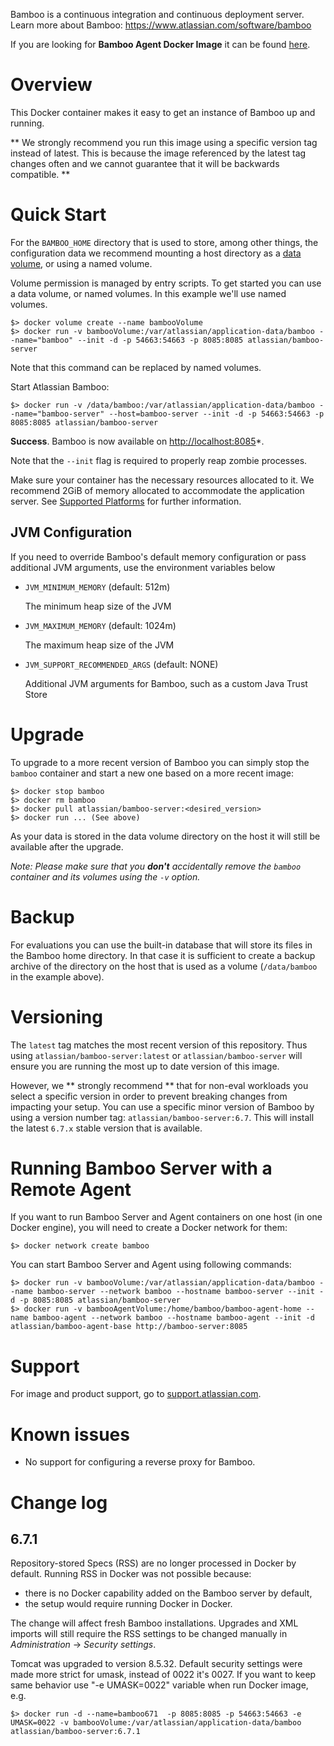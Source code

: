 Bamboo is a continuous integration and continuous deployment server. Learn more about Bamboo: <https://www.atlassian.com/software/bamboo>

If you are looking for **Bamboo Agent Docker Image** it can be found [here](https://hub.docker.com/r/atlassian/bamboo-agent-base/).

# Overview

This Docker container makes it easy to get an instance of Bamboo up and running.

** We strongly recommend you run this image using a specific version tag instead of latest. This is because the image referenced by the latest tag changes often and we cannot guarantee that it will be backwards compatible. **

# Quick Start

For the `BAMBOO_HOME` directory that is used to store, among other things, the configuration data
 we recommend mounting a host directory as a [data volume](https://docs.docker.com/engine/tutorials/dockervolumes/#/data-volumes), or using a named volume. 

Volume permission is managed by entry scripts. To get started you can use a data volume, or named volumes. In this example we'll use named volumes.

    $> docker volume create --name bambooVolume
    $> docker run -v bambooVolume:/var/atlassian/application-data/bamboo --name="bamboo" --init -d -p 54663:54663 -p 8085:8085 atlassian/bamboo-server

Note that this command can be replaced by named volumes.

Start Atlassian Bamboo:

    $> docker run -v /data/bamboo:/var/atlassian/application-data/bamboo --name="bamboo-server" --host=bamboo-server --init -d -p 54663:54663 -p 8085:8085 atlassian/bamboo-server

**Success**. Bamboo is now available on [http://localhost:8085](http://localhost:8085)*. 

Note that the `--init` flag is required to properly reap zombie processes.

Make sure your container has the necessary resources allocated to it.
We recommend 2GiB of memory allocated to accommodate the application server.
See [Supported Platforms](https://confluence.atlassian.com/display/Bamboo/Supported+platforms) for further information.

## JVM Configuration

If you need to override Bamboo's default memory configuration or pass additional JVM arguments, use the environment variables below

* `JVM_MINIMUM_MEMORY` (default: 512m)

   The minimum heap size of the JVM

* `JVM_MAXIMUM_MEMORY` (default: 1024m)

   The maximum heap size of the JVM

* `JVM_SUPPORT_RECOMMENDED_ARGS` (default: NONE)

   Additional JVM arguments for Bamboo, such as a custom Java Trust Store

# Upgrade

To upgrade to a more recent version of Bamboo you can simply stop the `bamboo`
container and start a new one based on a more recent image:

    $> docker stop bamboo
    $> docker rm bamboo
    $> docker pull atlassian/bamboo-server:<desired_version>
    $> docker run ... (See above)

As your data is stored in the data volume directory on the host it will still
be available after the upgrade.

_Note: Please make sure that you **don't** accidentally remove the `bamboo`
container and its volumes using the `-v` option._

# Backup

For evaluations you can use the built-in database that will store its files in the Bamboo home directory. In that case it is sufficient to create a backup archive of the directory on the host that is used as a volume (`/data/bamboo` in the example above).

# Versioning

The `latest` tag matches the most recent version of this repository. Thus using `atlassian/bamboo-server:latest` or `atlassian/bamboo-server` will ensure you are running the most up to date version of this image.

However,  we ** strongly recommend ** that for non-eval workloads you select a specific version in order to prevent breaking changes from impacting your setup.
You can use a specific minor version of Bamboo by using a version number tag: `atlassian/bamboo-server:6.7`. This will install the latest `6.7.x` stable version that is available.

# Running Bamboo Server with a Remote Agent
If you want to run Bamboo Server and Agent containers on one host (in one Docker engine), you will need to create a Docker network for them:

    $> docker network create bamboo
    
You can start Bamboo Server and Agent using following commands:

    $> docker run -v bambooVolume:/var/atlassian/application-data/bamboo --name bamboo-server --network bamboo --hostname bamboo-server --init -d -p 8085:8085 atlassian/bamboo-server
    $> docker run -v bambooAgentVolume:/home/bamboo/bamboo-agent-home --name bamboo-agent --network bamboo --hostname bamboo-agent --init -d atlassian/bamboo-agent-base http://bamboo-server:8085

# Support

For image and product support, go to [support.atlassian.com](https://support.atlassian.com/).

# Known issues

* No support for configuring a reverse proxy for Bamboo.

# Change log

## 6.7.1

Repository-stored Specs (RSS) are no longer processed in Docker by default. Running RSS in Docker was not possible because:

* there is no Docker capability added on the Bamboo server by default,
* the setup would require running Docker in Docker.

The change will affect fresh Bamboo installations. Upgrades and XML imports will still require the RSS settings to be
changed manually in *Administration* &rarr; *Security settings*.

Tomcat was upgraded to version 8.5.32. Default security settings were made more strict for umask, instead of 0022 it's 0027. If you want to keep same behavior use "-e UMASK=0022" variable when run Docker image, e.g.
    
    $> docker run -d --name=bamboo671  -p 8085:8085 -p 54663:54663 -e UMASK=0022 -v bambooVolume:/var/atlassian/application-data/bamboo atlassian/bamboo-server:6.7.1
